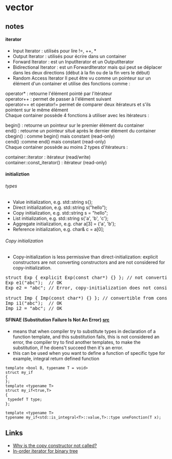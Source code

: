 # vector
## notes
#### iterator
- Input Iterator : utilisés pour lire !=, ++, *</br>
- Output Iterator : utilisés pour écrire dans un container </br>
- Forward Iterator : est un InputIterator et un OutputIterator</br>
- Bidirectional Iterator : est un ForwardIterator mais qui peut se déplacer dans les deux directions (début à la fin ou de la fin vers le début)</br>
- Random Access Iterator
Il peut être vu comme un pointeur sur un élément d'un container et utilise des fonctions comme :

operator* : retourne l'élément pointé par l'itérateur</br>
operator++ : permet de passer à l'élément suivant</br>
operator== et operator!= permet de comparer deux itérateurs et s'ils pointent sur le même élément<br/>
Chaque container possède 4 fonctions à utiliser avec les itérateurs :

begin() : retourne un pointeur sur le premier élément du container</br>
end() : retourne un pointeur situé après le dernier élément du container</br> 
cbegin() : comme begin() mais constant (read-only)</br>
cend() :comme end() mais constant (read-only)</br>
Chaque container possède au moins 2 types d'itérateurs :

container::iterator : itérateur (read/write)</br>
container::const_iterator() : itérateur (read-only)</br> 

#### initializtion
###### types
- Value initialization, e.g. std::string s{};</br>
- Direct initialization, e.g. std::string s("hello");</br>
- Copy initialization, e.g. std::string s = "hello";</br>
- List initialization, e.g. std::string s{'a', 'b', 'c'};</br>
- Aggregate initialization, e.g. char a[3] = {'a', 'b'};</br>
- Reference initialization, e.g. char& c = a[0];</br>
###### Copy initialization
- Copy-initialization is less permissive than direct-initialization: explicit constructors are not converting constructors and are not considered for copy-initialization.<br>
<div dir="ltr" class="mw-geshi" style="text-align: left;"><div class="cpp source-cpp"><pre class="de1"><span class="kw1">struct</span> Exp <span class="br0">{</span> <span class="kw1">explicit</span> Exp<span class="br0">(</span><span class="kw4">const</span> <span class="kw4">char</span><span class="sy2">*</span><span class="br0">)</span> <span class="br0">{</span><span class="br0">}</span> <span class="br0">}</span><span class="sy4">;</span> <span class="co1">// not convertible from const char*</span>
Exp e1<span class="br0">(</span><span class="st0">"abc"</span><span class="br0">)</span><span class="sy4">;</span>  <span class="co1">// OK</span>
Exp e2 <span class="sy1">=</span> <span class="st0">"abc"</span><span class="sy4">;</span> <span class="co1">// Error, copy-initialization does not consider explicit constructor</span>
&nbsp;
<span class="kw1">struct</span> Imp <span class="br0">{</span> Imp<span class="br0">(</span><span class="kw4">const</span> <span class="kw4">char</span><span class="sy2">*</span><span class="br0">)</span> <span class="br0">{</span><span class="br0">}</span> <span class="br0">}</span><span class="sy4">;</span> <span class="co1">// convertible from const char*</span>
Imp i1<span class="br0">(</span><span class="st0">"abc"</span><span class="br0">)</span><span class="sy4">;</span>  <span class="co1">// OK</span>
Imp i2 <span class="sy1">=</span> <span class="st0">"abc"</span><span class="sy4">;</span> <span class="co1">// OK</span></pre></div></div>

#### SFINAE (Substitution Failure Is Not An Error) [src](http://yunes.informatique.univ-paris-diderot.fr/wp-content/uploads/cours/LOA/2019/128-Idiomes.pdf)
- means that when compiler try to substitute types in declaration of a function template, and this substitution fails, this is not considered an error, the compiler try to find another templates, to make the substitution, if he doens't succeed then it's an error.
- this can be used when you want to define a function of specific type for example, integral return defined function
```
template <bool B, typename T = void>
struct my_if 
{
};
template <typename T>
struct my_if<true,T> 
{
 typedef T type;
};
```

```
template <typename T>
typename my_if<std::is_integral<T>::value,T>::type uneFonction(T x);
```



## Links
- [Why is the copy constructor not called?](https://stackoverflow.com/questions/3663506/why-is-the-copy-constructor-not-called)
- [In-order iterator for binary tree](https://stackoverflow.com/questions/12850889/in-order-iterator-for-binary-tree)
